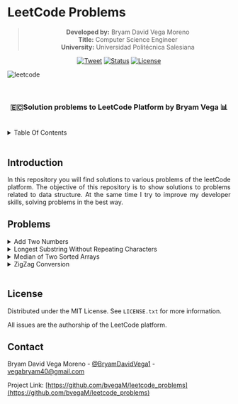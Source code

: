 # LeetCode Problems

<div align="center">

> **Developed by:** Bryam David Vega Moreno<br>
> **Title:** Computer Science Engineer <br>
> **University:** Universidad Politécnica Salesiana

[![Tweet](https://img.shields.io/twitter/url/https/shields.io.svg?style=social)](https://twitter.com/BryamDavidVega1)
[![Status](https://img.shields.io/badge/status-active-success.svg)]()
[![License](https://img.shields.io/badge/license-MIT-green)](https://opensource.org/licenses/MIT)

</div>



![leetcode](https://upload.wikimedia.org/wikipedia/commons/thumb/0/0a/LeetCode_Logo_black_with_text.svg/1280px-LeetCode_Logo_black_with_text.svg.png)

<br>

<h3 align="center">🇪🇨Solution problems to LeetCode Platform by Bryam Vega 📊</h3>

<br>

<details>
    <summary>Table Of Contents</summary>
    <ul>
        <li><a href="#introduction">Introduction</a></li>
        <li><a href="#problems">Problems</a></li>
        <li><a href="#license">License</a></li>
        <li><a href="#contact">Contact</a></li>
    </ul>
</details>

<br>

## Introduction

<p align="justify">In this repository you will find solutions to various problems of the leetCode platform. The objective of this repository is to show solutions to problems related to data structure. At the same time I try to improve my developer skills, solving problems in the best way.<p>

## Problems

<details>
<summary>Add Two Numbers</summary>

<br>

<div class='container' style="border-bottom: 1px solid rgb(238, 238, 238);">
<p>Dificult: <strong style="color: rgb(239, 108, 0)">Medium</strong> 
Link: <a href="https://leetcode.com/problems/add-two-numbers/">problem</a>
</p>
</div>

<br>

You are given two non-empty linked lists representing two non-negative integers. The digits are stored in reverse order, and each of their nodes contains a single digit. Add the two numbers and return the sum as a linked list.
    
You may assume the two numbers do not contain any leading zero, except the number 0 itself.

**Example 1:**

![addtwonumbers](https://assets.leetcode.com/uploads/2020/10/02/addtwonumber1.jpg)

```
Input: l1 = [2,4,3], l2 = [5,6,4]
Output: [7,0,8]
Explanation: 342 + 465 = 807.
```

**Example 2:**

```
Input: l1 = [0], l2 = [0]
Output: [0]
```

**Example 3:**

```
Input: l1 = [9,9,9,9,9,9,9], l2 = [9,9,9,9]
Output: [8,9,9,9,0,0,0,1]
```
</details>

<details>
<summary> Longest Substring Without Repeating Characters</summary>

<br>

<div class='container' style="border-bottom: 1px solid rgb(238, 238, 238);">
<p>Dificult: <strong style="color: rgb(239, 108, 0)">Medium</strong> 
Link: <a href="https://leetcode.com/problems/longest-substring-without-repeating-characters/">problem</a>
</p>
</div>

<br>

Given a string s, find the length of the longest substring without repeating characters.

**Example 1:**

```
Input: s = "abcabcbb"
Output: 3
Explanation: The answer is "abc", with the length of 3.
```

**Example 2:**

```
Input: s = "bbbbb"
Output: 1
Explanation: The answer is "b", with the length of 1.
```

**Example 3:**

```
Input: s = "pwwkew"
Output: 3
Explanation: The answer is "wke", with the length of 3.
Notice that the answer must be a substring, "pwke" is a subsequence and not a substring.
```

**Example 4:**

```
Input: s = ""
Output: 0
```
</details>

<details>
<summary>Median of Two Sorted Arrays</summary>

<br>

<div class='container' style="border-bottom: 1px solid rgb(238, 238, 238);">
<p>Dificult: <strong style="color: rgb(233, 30, 99)">Hard</strong> 
Link: <a href="https://leetcode.com/problems/median-of-two-sorted-arrays/">problem</a>
</p>
</div>

<br>

Given two sorted arrays ```nums1``` and ```nums2``` of size m and n respectively, return the median of the two sorted arrays.

The overall run time complexity should be ```O(log (m+n))```.

**Example 1:**

```
Input: nums1 = [1,3], nums2 = [2]
Output: 2.00000
Explanation: merged array = [1,2,3] and median is 2.
```

**Example 2:**

```
Input: nums1 = [1,2], nums2 = [3,4]
Output: 2.50000
Explanation: merged array = [1,2,3,4] and median is (2 + 3) / 2 = 2.5.
```

**Example 3:**

```
Input: nums1 = [0,0], nums2 = [0,0]
Output: 0.00000
```

**Example 4:**

```
Input: nums1 = [], nums2 = [1]
Output: 1.00000
```

**Example 5:**

```
Input: nums1 = [2], nums2 = []
Output: 2.00000
```
</details>

<details>
<summary>ZigZag Conversion</summary>

<br>

<div class='container' style="border-bottom: 1px solid rgb(238, 238, 238);">
<p>Dificult: <strong style="color: rgb(239, 108, 0)">Medium</strong> 
Link: <a href="https://leetcode.com/problems/zigzag-conversion/">problem</a>
</p>
</div>

<br>

The string "PAYPALISHIRING" is written in a zigzag pattern on a given number of rows like this: (you may want to display this pattern in a fixed font for better legibility)

```
P   A   H   N
A P L S I I G
Y   I   R
```
And then read line by line: ```"PAHNAPLSIIGYIR"```

Write the code that will take a string and make this conversion given a number of rows:

```java
string convert(string s, int numRows);
```

**Example 1:**

```
Input: s = "PAYPALISHIRING", numRows = 3
Output: "PAHNAPLSIIGYIR"
```

**Example 2:**

```
Input: s = "PAYPALISHIRING", numRows = 4
Output: "PINALSIGYAHRPI"
Explanation:
P     I    N
A   L S  I G
Y A   H R
P     I
```

**Example 3:**

```
Input: s = "A", numRows = 1
Output: "A"
```
</details>

<br>

## License

Distributed under the MIT License. See `LICENSE.txt` for more information.

All issues are the authorship of the LeetCode platform.

## Contact

Bryam David Vega Moreno - [@BryamDavidVega1](https://twitter.com/BryamDavidVega1) - vegabryam40@gmail.com

Project Link: [https://github.com/bvegaM/leetcode_problems](https://github.com/bvegaM/leetcode_problems)


